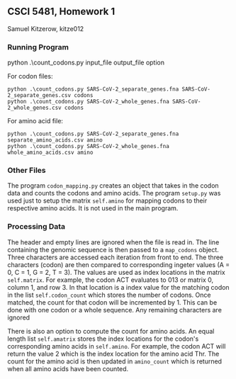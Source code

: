 ## CSCI 5481,  Homework 1

Samuel Kitzerow, kitze012

### Running Program

python .\count_codons.py input_file output_file option

For codon files:
```
python .\count_codons.py SARS-CoV-2_separate_genes.fna SARS-CoV-2_separate_genes.csv codons
python .\count_codons.py SARS-CoV-2_whole_genes.fna SARS-CoV-2_whole_genes.csv codons
```

For amino acid file:
```
python .\count_codons.py SARS-CoV-2_separate_genes.fna separate_amino_acids.csv amino
python .\count_codons.py SARS-CoV-2_whole_genes.fna whole_amino_acids.csv amino
```

### Other Files

The program `codon_mapping.py` creates an object that takes in the codon data and counts the codons and amino acids. The program `setup.py` was used just to setup the matrix `self.amino` for mapping codons to their respective amino acids. It is not used in the main program.

### Processing Data

The header and empty lines are ignored when the file is read in. The line containing the genomic sequence is then passed to a `map_codons` object. Three characters are accessed each iteration from front to end. The three characters (codon) are then compared to corresponding ingeter values (A = 0, C = 1, G = 2, T = 3). The values are used as index locations in the matrix `self.matrix`. For example, the codon ACT evaluates to 013 or matrix 0, column 1, and row 3. In that location is a index value for the matching codon in the list `self.codon_count` which stores the number of codons. Once matched, the count for that codon will be incremented by 1. This can be done with one codon or a whole sequence. Any remaining characters are ignored

There is also an option to compute the count for amino acids. An equal length list `self.amatrix` stores the index locations for the codon's corresponding amino acids in `self.amino`. For example, the codon ACT will return the value 2 which is the index location for the amino acid Thr. The count for the amino acid is then updated in `amino_count` which is returned when all amino acids have been counted. 
